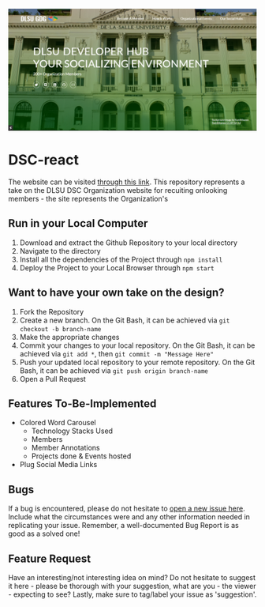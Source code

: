 
[![Landing Page](./github-resources/landingpage.png)](https://programmernammer.github.io/DSC-react/)
# DSC-react
The website can be visited [through this link](https://programmernammer.github.io/DSC-react/). This repository represents a take on the DLSU DSC Organization website for recuiting onlooking members - the site represents the Organization's 

## Run in your Local Computer
1. Download and extract the Github Repository to your local directory
2. Navigate to the directory
3. Install all the dependencies of the Project through `npm install`
4. Deploy the Project to your Local Browser through `npm start`

## Want to have your own take on the design?
1. Fork the Repository
2. Create a new branch. On the Git Bash, it can be achieved via `git checkout -b branch-name`
3. Make the appropriate changes
4. Commit your changes to your local repository. On the Git Bash, it can be achieved via `git add *`, then `git commit -m "Message Here"`
5. Push your updated local repository to your remote repository. On the Git Bash, it can be achieved via `git push origin branch-name`
6. Open a Pull Request

## Features To-Be-Implemented
* Colored Word Carousel
  * Technology Stacks Used
  * Members
  * Member Annotations
  * Projects done & Events hosted
* Plug Social Media Links

## Bugs
If a bug is encountered, please do not hesitate to [open a new issue here](https://github.com/ProgrammerNammer/DSC-react/issues/new). Include what the circumstances were and any other information needed in replicating your issue. Remember, a well-documented Bug Report is as good as a solved one! 

## Feature Request
Have an interesting/not interesting idea on mind? Do not hesitate to suggest it here - please be thorough with your suggestion, what are you - the viewer - expecting to see? Lastly, make sure to tag/label your issue as 'suggestion'.
